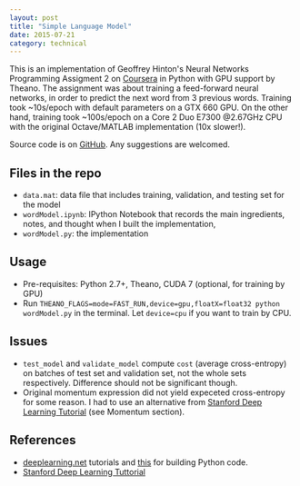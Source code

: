 ```yaml
---
layout: post
title: "Simple Language Model"
date: 2015-07-21
category: technical
---
```


This is an implementation of Geoffrey Hinton\'s Neural Networks Programming Assigment 2 on [Coursera](https://www.coursera.org/course/neuralnets) in Python with GPU support by Theano. The assignment was about training a feed-forward neural networks, in order to predict the next word from 3 previous words. Training took ~10s/epoch with default parameters on a GTX 660 GPU. On the other hand, training took ~100s/epoch on a Core 2 Duo E7300 @2.67GHz CPU with the original Octave/MATLAB implementation (10x slower!). 

Source code is on [GitHub](https://github.com/hoamle/Neural-Net-PA2). Any suggestions are welcomed. 

## Files in the repo
- `data.mat`: data file that includes training, validation, and testing set for the model
- `wordModel.ipynb`: IPython Notebook that records the main ingredients, notes, and thought when I built the implementation,
- `wordModel.py`: the implementation

## Usage
- Pre-requisites: Python 2.7+, Theano, CUDA 7 (optional, for training by GPU)
- Run `THEANO_FLAGS=mode=FAST_RUN,device=gpu,floatX=float32 python wordModel.py` in the terminal. Let `device=cpu` if you want to train by CPU.
    
## Issues
- `test_model` and `validate_model` compute `cost` (average cross-entropy) on batches of test set and validation set, not the whole sets respectively. Difference should not be significant though.
- Original momentum expression did not yield expeceted cross-entropy for some reason. I had to use an alternative from [Stanford Deep Learning Tutorial](http://ufldl.stanford.edu/tutorial/supervised/OptimizationStochasticGradientDescent/) (see Momentum section).

## References
- [deeplearning.net](http://deeplearning.net) tutorials and [this](http://nbviewer.ipython.org/github/craffel/theano-tutorial/blob/master/Theano%20Tutorial.ipynb#example-mlp) for building Python code.
- [Stanford Deep Learning Tuttorial](http://ufldl.stanford.edu/tutorial/supervised/OptimizationStochasticGradientDescent/)
